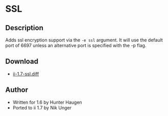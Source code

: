 SSL
===

Description
-----------

Adds ssl encryption support via the `-e ssl` argument. It will use the
default port of 6697 unless an alternative port is specified with the
-p flag.

Download
--------

* [ii-1.7-ssl.diff](ii-1.7-ssl.diff)

Author
------

* Written for 1.6 by Hunter Haugen
* Ported to ii 1.7 by Nik Unger

